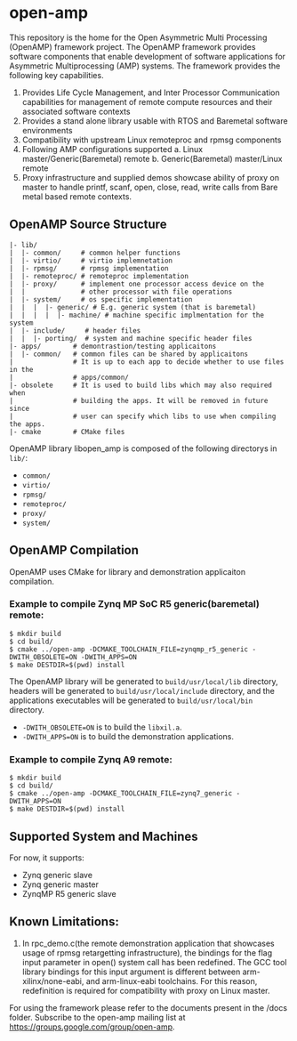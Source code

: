 # open-amp
This repository is the home for the Open Asymmetric Multi Processing (OpenAMP)
framework project. The OpenAMP framework provides software components that
enable development of software applications for Asymmetric Multiprocessing
(AMP) systems. The framework provides the following key capabilities.

1. Provides Life Cycle Management, and Inter Processor Communication
   capabilities for management of remote compute resources and their associated
   software contexts
2. Provides a stand alone library usable with RTOS and Baremetal software
   environments
3. Compatibility with upstream Linux remoteproc and rpmsg components
4. Following AMP configurations supported
	a. Linux master/Generic(Baremetal) remote
	b. Generic(Baremetal) master/Linux remote
5. Proxy infrastructure and supplied demos showcase ability of proxy on master
   to handle printf, scanf, open, close, read, write calls from Bare metal
   based remote contexts.

## OpenAMP Source Structure
```
|- lib/
|  |- common/     # common helper functions
|  |- virtio/     # virtio implemnetation
|  |- rpmsg/      # rpmsg implementation
|  |- remoteproc/ # remoteproc implementation
|  |- proxy/      # implement one processor access device on the
|  |              # other processor with file operations
|  |- system/     # os specific implementation
|  |  |  |- generic/ # E.g. generic system (that is baremetal)
|  |  |  |  |- machine/ # machine specific implmentation for the system
|  |- include/     # header files
|  |  |- porting/  # system and machine specific header files
|- apps/        # demontrastion/testing applicaitons
|  |- common/   # common files can be shared by applicaitons
|               # It is up to each app to decide whether to use files in the
|               # apps/common/
|- obsolete     # It is used to build libs which may also required when
|               # building the apps. It will be removed in future since
|               # user can specify which libs to use when compiling the apps.
|- cmake        # CMake files
```

OpenAMP library libopen_amp is composed of the following directorys in `lib/`:
*   `common/`
*   `virtio/`
*   `rpmsg/`
*   `remoteproc/`
*   `proxy/`
*   `system/`

## OpenAMP Compilation
OpenAMP uses CMake for library and demonstration applicaiton compilation.

###  Example to compile Zynq MP SoC R5 generic(baremetal) remote:
```
$ mkdir build
$ cd build/
$ cmake ../open-amp -DCMAKE_TOOLCHAIN_FILE=zynqmp_r5_generic -DWITH_OBSOLETE=ON -DWITH_APPS=ON
$ make DESTDIR=$(pwd) install
```
The OpenAMP library will be generated to `build/usr/local/lib` directory, headers will be generated to
`build/usr/local/include` directory, and the applications executables will be generated to
`build/usr/local/bin` directory.

*   `-DWITH_OBSOLETE=ON` is to build the `libxil.a`.
*   `-DWITH_APPS=ON` is to build the demonstration applications.

###  Example to compile Zynq A9 remote:
```
$ mkdir build
$ cd build/
$ cmake ../open-amp -DCMAKE_TOOLCHAIN_FILE=zynq7_generic -DWITH_APPS=ON
$ make DESTDIR=$(pwd) install
```

## Supported System and Machines
For now, it supports:
* Zynq generic slave
* Zynq generic master
* ZynqMP R5 generic slave

## Known Limitations:
1. In rpc_demo.c(the remote demonstration application that showcases usage of
   rpmsg retargetting infrastructure),  the bindings for the flag input
   parameter in open() system call has been redefined. The GCC tool library
   bindings for this input argument is different between arm-xilinx/none-eabi, and
   arm-linux-eabi toolchains. For this reason, redefinition is required for
   compatibility with proxy on Linux master.

For using the framework please refer to the documents present in the /docs folder.
Subscribe to the open-amp mailing list at https://groups.google.com/group/open-amp.
